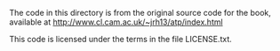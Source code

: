 The code in this directory is from the original source code for the book,
available at http://www.cl.cam.ac.uk/~jrh13/atp/index.html

This code is licensed under the terms in the file LICENSE.txt. 


